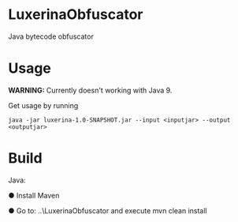 # LuxerinaObfuscator
Java bytecode obfuscator

# Usage
**WARNING:** Currently doesn't working with Java 9.

Get usage by running

```java -jar luxerina-1.0-SNAPSHOT.jar --input <inputjar> --output <outputjar>```

# Build

Java:

● Install Maven

● Go to: ..\LuxerinaObfuscator and execute mvn clean install
